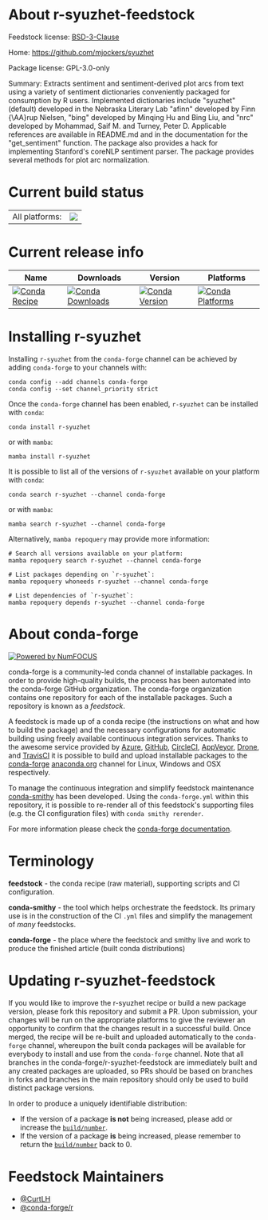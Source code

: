 About r-syuzhet-feedstock
=========================

Feedstock license: [BSD-3-Clause](https://github.com/conda-forge/r-syuzhet-feedstock/blob/main/LICENSE.txt)

Home: https://github.com/mjockers/syuzhet

Package license: GPL-3.0-only

Summary: Extracts sentiment and sentiment-derived plot arcs from text using a variety of sentiment dictionaries conveniently packaged for consumption by R users.  Implemented dictionaries include "syuzhet" (default) developed in the Nebraska Literary Lab "afinn" developed by Finn {\AA}rup Nielsen, "bing" developed by Minqing Hu and Bing Liu, and "nrc" developed by Mohammad, Saif M. and Turney, Peter D. Applicable references are available in README.md and in the documentation for the "get_sentiment" function.  The package also provides a hack for implementing Stanford's coreNLP sentiment parser. The package provides several methods for plot arc normalization.

Current build status
====================


<table><tr><td>All platforms:</td>
    <td>
      <a href="https://dev.azure.com/conda-forge/feedstock-builds/_build/latest?definitionId=1705&branchName=main">
        <img src="https://dev.azure.com/conda-forge/feedstock-builds/_apis/build/status/r-syuzhet-feedstock?branchName=main">
      </a>
    </td>
  </tr>
</table>

Current release info
====================

| Name | Downloads | Version | Platforms |
| --- | --- | --- | --- |
| [![Conda Recipe](https://img.shields.io/badge/recipe-r--syuzhet-green.svg)](https://anaconda.org/conda-forge/r-syuzhet) | [![Conda Downloads](https://img.shields.io/conda/dn/conda-forge/r-syuzhet.svg)](https://anaconda.org/conda-forge/r-syuzhet) | [![Conda Version](https://img.shields.io/conda/vn/conda-forge/r-syuzhet.svg)](https://anaconda.org/conda-forge/r-syuzhet) | [![Conda Platforms](https://img.shields.io/conda/pn/conda-forge/r-syuzhet.svg)](https://anaconda.org/conda-forge/r-syuzhet) |

Installing r-syuzhet
====================

Installing `r-syuzhet` from the `conda-forge` channel can be achieved by adding `conda-forge` to your channels with:

```
conda config --add channels conda-forge
conda config --set channel_priority strict
```

Once the `conda-forge` channel has been enabled, `r-syuzhet` can be installed with `conda`:

```
conda install r-syuzhet
```

or with `mamba`:

```
mamba install r-syuzhet
```

It is possible to list all of the versions of `r-syuzhet` available on your platform with `conda`:

```
conda search r-syuzhet --channel conda-forge
```

or with `mamba`:

```
mamba search r-syuzhet --channel conda-forge
```

Alternatively, `mamba repoquery` may provide more information:

```
# Search all versions available on your platform:
mamba repoquery search r-syuzhet --channel conda-forge

# List packages depending on `r-syuzhet`:
mamba repoquery whoneeds r-syuzhet --channel conda-forge

# List dependencies of `r-syuzhet`:
mamba repoquery depends r-syuzhet --channel conda-forge
```


About conda-forge
=================

[![Powered by
NumFOCUS](https://img.shields.io/badge/powered%20by-NumFOCUS-orange.svg?style=flat&colorA=E1523D&colorB=007D8A)](https://numfocus.org)

conda-forge is a community-led conda channel of installable packages.
In order to provide high-quality builds, the process has been automated into the
conda-forge GitHub organization. The conda-forge organization contains one repository
for each of the installable packages. Such a repository is known as a *feedstock*.

A feedstock is made up of a conda recipe (the instructions on what and how to build
the package) and the necessary configurations for automatic building using freely
available continuous integration services. Thanks to the awesome service provided by
[Azure](https://azure.microsoft.com/en-us/services/devops/), [GitHub](https://github.com/),
[CircleCI](https://circleci.com/), [AppVeyor](https://www.appveyor.com/),
[Drone](https://cloud.drone.io/welcome), and [TravisCI](https://travis-ci.com/)
it is possible to build and upload installable packages to the
[conda-forge](https://anaconda.org/conda-forge) [anaconda.org](https://anaconda.org/)
channel for Linux, Windows and OSX respectively.

To manage the continuous integration and simplify feedstock maintenance
[conda-smithy](https://github.com/conda-forge/conda-smithy) has been developed.
Using the ``conda-forge.yml`` within this repository, it is possible to re-render all of
this feedstock's supporting files (e.g. the CI configuration files) with ``conda smithy rerender``.

For more information please check the [conda-forge documentation](https://conda-forge.org/docs/).

Terminology
===========

**feedstock** - the conda recipe (raw material), supporting scripts and CI configuration.

**conda-smithy** - the tool which helps orchestrate the feedstock.
                   Its primary use is in the construction of the CI ``.yml`` files
                   and simplify the management of *many* feedstocks.

**conda-forge** - the place where the feedstock and smithy live and work to
                  produce the finished article (built conda distributions)


Updating r-syuzhet-feedstock
============================

If you would like to improve the r-syuzhet recipe or build a new
package version, please fork this repository and submit a PR. Upon submission,
your changes will be run on the appropriate platforms to give the reviewer an
opportunity to confirm that the changes result in a successful build. Once
merged, the recipe will be re-built and uploaded automatically to the
`conda-forge` channel, whereupon the built conda packages will be available for
everybody to install and use from the `conda-forge` channel.
Note that all branches in the conda-forge/r-syuzhet-feedstock are
immediately built and any created packages are uploaded, so PRs should be based
on branches in forks and branches in the main repository should only be used to
build distinct package versions.

In order to produce a uniquely identifiable distribution:
 * If the version of a package **is not** being increased, please add or increase
   the [``build/number``](https://docs.conda.io/projects/conda-build/en/latest/resources/define-metadata.html#build-number-and-string).
 * If the version of a package **is** being increased, please remember to return
   the [``build/number``](https://docs.conda.io/projects/conda-build/en/latest/resources/define-metadata.html#build-number-and-string)
   back to 0.

Feedstock Maintainers
=====================

* [@CurtLH](https://github.com/CurtLH/)
* [@conda-forge/r](https://github.com/conda-forge/r/)

